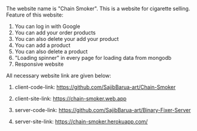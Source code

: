 The website name is "Chain Smoker". This is a website for cigarette selling. 
Feature of this website:
1) You can log in with Google
2) You can add your order products
3) You can also delete your add your product
4) You can add a product
5) You can also delete a product
6) "Loading spinner" in every page for loading data from mongodb
7) Responsive website

All necessary website link are given below:
1) client-code-link: https://github.com/SajibBarua-art/Chain-Smoker
2) client-site-link: https://chain-smoker.web.app

3) server-code-link: https://github.com/SajibBarua-art/Binary-Fixer-Server
4) server-site-link: https://chain-smoker.herokuapp.com/
